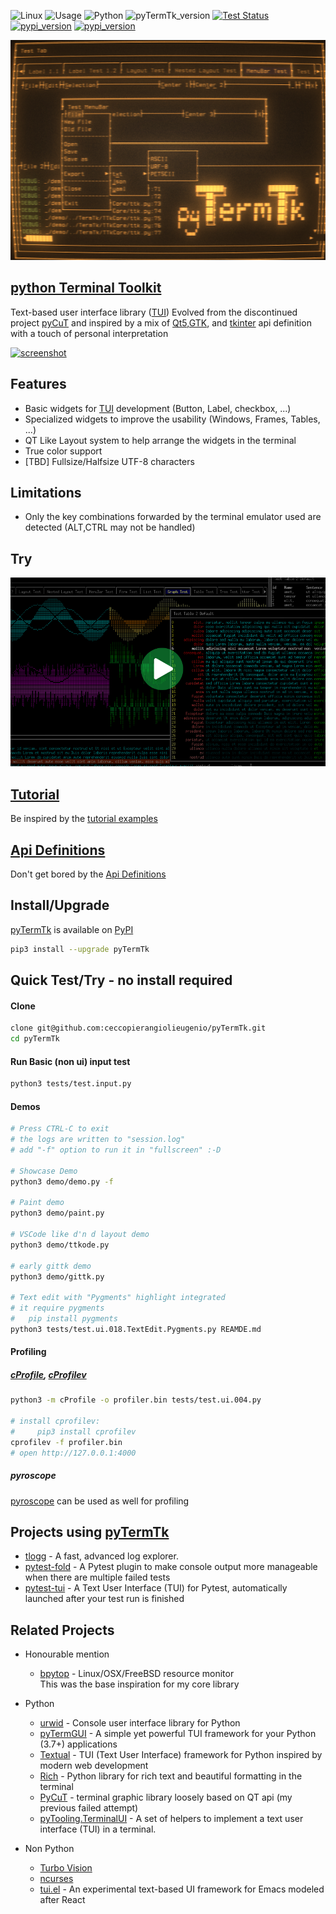 

![Linux](https://img.shields.io/badge/-Linux-grey?logo=linux)
![Usage](https://img.shields.io/badge/Usage-Terminal%20User%20Interface-yellow)
![Python](https://img.shields.io/badge/Python-v3.8%5E-green?logo=python)
![pyTermTk_version](https://img.shields.io/github/v/tag/ceccopierangiolieugenio/pyTermTk?label=version)
[![Test Status](https://img.shields.io/github/workflow/status/ceccopierangiolieugenio/pyTermTk/Testing?label=tests)](https://github.com/ceccopierangiolieugenio/pyTermTk/actions?query=workflow%3Atesting)
[![pypi_version](https://img.shields.io/pypi/v/pyTermTk?label=pypi)](https://pypi.org/project/pyTermTk)
[![pypi_version](https://img.shields.io/twitter/follow/Pier95886803?style=social&logo=twitter)](https://twitter.com/hashtag/pyTermTk?src=hashtag_click&f=live)

[![screenshot](https://github.com/ceccopierangiolieugenio/binaryRepo/blob/master/pyTermTk/Logo.retroterm.001.png?raw=true)](https://pypi.org/project/pyTermTk)

## [python Terminal Toolkit](https://github.com/ceccopierangiolieugenio/pyTermTk)

Text-based user interface library ([TUI](https://en.wikipedia.org/wiki/Text-based_user_interface))
Evolved from the discontinued project [pyCuT](https://github.com/ceccopierangiolieugenio/pyCuT)
and inspired by a mix of [Qt5](https://www.riverbankcomputing.com/static/Docs/PyQt5/),[GTK](https://pygobject.readthedocs.io/en/latest/), and [tkinter](https://docs.python.org/3/library/tkinter.html) api definition with a touch of personal interpretation

[![screenshot](https://github.com/ceccopierangiolieugenio/binaryRepo/blob/master/pyTermTk/demo.002.gif?raw=true)](https://pypi.org/project/pyTermTk)

## Features
- Basic widgets for [TUI](https://en.wikipedia.org/wiki/Text-based_user_interface) development (Button, Label, checkbox, ...)
- Specialized widgets to improve the usability (Windows, Frames, Tables, ...)
- QT Like Layout system to help arrange the widgets in the terminal
- True color support
- [TBD] Fullsize/Halfsize UTF-8 characters

## Limitations
- Only the key combinations forwarded by the terminal emulator used are detected (ALT,CTRL may not be handled)

## Try
[![screenshot](https://github.com/ceccopierangiolieugenio/binaryRepo/blob/master/pyTermTk/replit.pytermtk.banner.png?raw=true)](https://replit.com/@EugenioP/pyTermTk?v=1)

## [Tutorial](tutorial)
Be inspired by the [tutorial examples](https://github.com/ceccopierangiolieugenio/pyTermTk/tree/main/tutorial)

## [Api Definitions](https://ceccopierangiolieugenio.github.io/pyTermTk/)
Don't get bored by the [Api Definitions](https://ceccopierangiolieugenio.github.io/pyTermTk/)

## Install/Upgrade
[pyTermTk](https://github.com/ceccopierangiolieugenio/pyTermTk) is available on [PyPI](https://pypi.org/project/pyTermTk/)
```bash
pip3 install --upgrade pyTermTk
```
## Quick Test/Try - no install required

#### Clone
```bash
clone git@github.com:ceccopierangiolieugenio/pyTermTk.git
cd pyTermTk
```

#### Run Basic (non ui) input test
```bash
python3 tests/test.input.py
```

#### Demos
```bash
# Press CTRL-C to exit
# the logs are written to "session.log"
# add "-f" option to run it in "fullscreen" :-D

# Showcase Demo
python3 demo/demo.py -f

# Paint demo
python3 demo/paint.py

# VSCode like d'n d layout demo
python3 demo/ttkode.py

# early gittk demo
python3 demo/gittk.py

# Text edit with "Pygments" highlight integrated
# it require pygments
#   pip install pygments
python3 tests/test.ui.018.TextEdit.Pygments.py REAMDE.md
```
#### Profiling
##### [cProfile](https://docs.python.org/3/library/profile.html), [cProfilev](https://github.com/ymichael/cprofilev)
```bash
python3 -m cProfile -o profiler.bin tests/test.ui.004.py

# install cprofilev:
#     pip3 install cprofilev
cprofilev -f profiler.bin
# open http://127.0.0.1:4000
```
##### pyroscope
[pyroscope](https://pyroscope.io/) can be used as well for profiling

## Projects using [pyTermTk](https://github.com/ceccopierangiolieugenio/pyTermTk)
- [tlogg](https://github.com/ceccopierangiolieugenio/tlogg) - A fast, advanced log explorer.
- [pytest-fold](https://github.com/jeffwright13/pytest-fold) - A Pytest plugin to make console output more manageable when there are multiple failed tests
- [pytest-tui](https://github.com/jeffwright13/pytest-tui) - A Text User Interface (TUI) for Pytest, automatically launched after your test run is finished

## Related Projects
- Honourable mention
  - [bpytop](https://github.com/aristocratos/bpytop) - Linux/OSX/FreeBSD resource monitor <br>
    This was the base inspiration for my core library

- Python
  - [urwid](https://github.com/urwid/urwid) - Console user interface library for Python
  - [pyTermGUI](https://github.com/bczsalba/pytermgui) - A simple yet powerful TUI framework for your Python (3.7+) applications
  - [Textual](https://github.com/Textualize/textual) - TUI (Text User Interface) framework for Python inspired by modern web development
  - [Rich](https://github.com/Textualize/rich) - Python library for rich text and beautiful formatting in the terminal
  - [PyCuT](https://github.com/ceccopierangiolieugenio/pyCuT) - terminal graphic library loosely based on QT api (my previous failed attempt)
  - [pyTooling.TerminalUI](https://github.com/pyTooling/pyTooling.TerminalUI) - A set of helpers to implement a text user interface (TUI) in a terminal.

- Non Python
  - [Turbo Vision](http://tvision.sourceforge.net)
  - [ncurses](https://en.wikipedia.org/wiki/Ncurses)
  - [tui.el](https://github.com/ebpa/tui.el) - An experimental text-based UI framework for Emacs modeled after React
